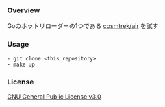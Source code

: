 ### Overview
Goのホットリローダーの1つである [cosmtrek/air](https://github.com/cosmtrek/air) を試す

### Usage
```
- git clone <this repository>
- make up
```

### License
[GNU General Public License v3.0](https://github.com/kaitoimai/go-hot-reload/blob/master/LICENSE)
